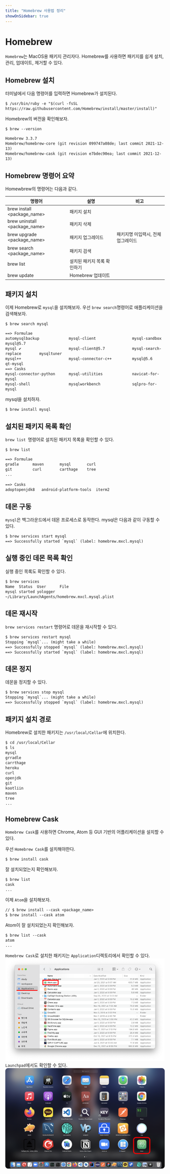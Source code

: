 ```yaml
---
title: "Homebrew 사용법 정리"
showOnSidebar: true
---
```


# Homebrew
`Homebrew`는 MacOS용 패키지 관리자다. Homebrew를 사용하면 패키지를 쉽게 설치, 관리, 업데이트, 제거할 수 있다.


## Homebrew 설치
터미널에서 다음 명령어를 입력하면 Homebrew가 설치된다.
``` shellsession
$ /usr/bin/ruby -e "$(curl -fsSL https://raw.githubusercontent.com/Homebrew/install/master/install)"
```

Homebrew의 버전을 확인해보자.
``` shellsession
$ brew --version
```
```
Homebrew 3.3.7
Homebrew/homebrew-core (git revision 099747a08de; last commit 2021-12-13)
Homebrew/homebrew-cask (git revision e7bdec90ea; last commit 2021-12-13)
```

## Homebrew 명령어 요약
Homewbrew의 명령어는 다음과 같다.

|명령어|설명|비고|
|------|---|---|
|brew install <package_name>|패키지 설치|
|brew uninstall <package_name>|패키지 삭제|
|brew upgrade <package_name>|패키지 업그레이드|패키지명 미입력시, 전체 업그레이드|
|brew search <package_name>|패키지 검색|
|brew list|설치된 패키지 목록 확인하기|
|brew update|Homebrew 업데이트|

## 패키지 설치
이제 Homebrew로 `mysql`을 설치해보자. 우선 `brew search`명령어로 애플리케이션을 검색해보자.
``` shellsession
$ brew search mysql
```
```
==> Formulae
automysqlbackup             mysql-client                mysql-sandbox               mysql@5.7
mysql ✔                     mysql-client@5.7            mysql-search-replace        mysqltuner
mysql++                     mysql-connector-c++         mysql@5.6                   qt-mysql
==> Casks
mysql-connector-python      mysql-utilities             navicat-for-mysql
mysql-shell                 mysqlworkbench              sqlpro-for-mysql
```
mysql을 설치하자.
``` shellsession
$ brew install mysql
```

## 설치된 패키지 목록 확인
`brew list `명령어로 설치된 패키지 목록을 확인할 수 있다.
``` shellsession
$ brew list 
```
```
==> Formulae
gradle      maven       mysql       curl
git         curl        carthage    tree
...

==> Casks
adoptopenjdk8   android-platform-tools	iterm2
```

## 데몬 구동
`mysql`은 백그라운드에서 데몬 프로세스로 동작한다. mysql은 다음과 같이 구동할 수 있다.
``` shellsession
$ brew services start mysql
==> Successfully started `mysql` (label: homebrew.mxcl.mysql)
```

## 실행 중인 데몬 목록 확인
실행 중인 목록도 확인할 수 있다.
``` shellsession
$ brew services
Name  Status  User      File
mysql started yologger  ~/Library/LaunchAgents/homebrew.mxcl.mysql.plist
```

## 데몬 재시작
`brew services restart` 명령어로 데몬을 재시작할 수 있다.
``` shellsession
$ brew services restart mysql
Stopping `mysql`... (might take a while)
==> Successfully stopped `mysql` (label: homebrew.mxcl.mysql)
==> Successfully started `mysql` (label: homebrew.mxcl.mysql)
```

## 데몬 정지
데몬을 정지할 수 있다.
```
$ brew services stop mysql
Stopping `mysql`... (might take a while)
==> Successfully stopped `mysql` (label: homebrew.mxcl.mysql)
```

## 패키지 설치 경로
Homebrew로 설치한 패키지는 `/usr/local/Cellar`에 위치한다.
``` shellsession
$ cd /usr/local/Cellar
$ ls
mysql
grradle
carrthage
heroku
curl
openjdk
git
kootliin
maven
tree
...
```

## Homebrew Cask
`Homebrew Cask`를 사용하면 Chrome, Atom 등 GUI 기반의 어플리케이션을 설치할 수 있다.

우선 `Homebrew Cask`를 설치해야한다.
``` shellsession
$ brew install cask
```
잘 설치되었는지 확인해보자.
``` shellsession
$ brew list
cask
...
``` 
이제 `Atom`을 설치해보자.
``` shellsession
// $ brew install --cask <package_name>
$ brew install --cask atom
```
Atom이 잘 설치되었는지 확인해보자.
``` shellsession{2}
$ brew list --cask
atom
...
```
`Homebrew Cask`로 설치한 패키지는 `Application`디렉토리에서 확인할 수 있다.
![](./210102_homebrew/1.png)
`Launchpad`에서도 확인할 수 있다.
![](./210102_homebrew/2.png)